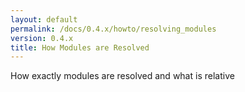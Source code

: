 ```yaml
---
layout: default
permalink: /docs/0.4.x/howto/resolving_modules
version: 0.4.x
title: How Modules are Resolved
---
```

How exactly modules are resolved and what is relative